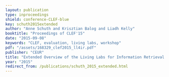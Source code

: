 ```yaml
---
layout: publication
type: inproceedings
shield: conference-CLEF-blue
key: schuth2015extended
author: "Anne Schuth and Krisztian Balog and Liadh Kelly"
booktitle: "Proceedings of CLEF'15"
date: "2015-09-08"
keywords: "CLEF, evaluation, living labs, workshop"
pdf: "/assets/168329_clef2015_ll4ir.pdf"
publisher: "CEUR"
title: "Extended Overview of the Living Labs for Information Retrieval Evaluation (LL4IR) CLEF Lab 2015"
year: "2015"
redirect_from: /publications/schuth_2015_extended.html
---
```

